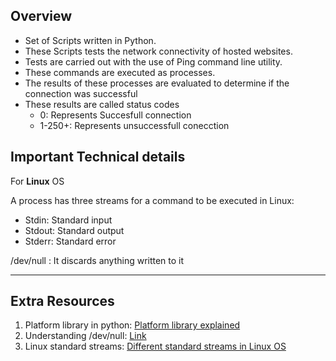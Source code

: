 ## Overview
* Set of Scripts written in Python.
* These Scripts tests the network connectivity of hosted websites.
* Tests are carried out with the use of Ping command line utility.
* These commands are executed as processes.
* The results of these processes are evaluated to determine if the connection was successful
* These results are called status codes
    * 0: Represents Succesfull connection
    * 1-250+: Represents unsuccessfull conecction



## Important Technical details 
For **Linux** OS

A process has three streams for a command to be executed in Linux:
   * Stdin: Standard input
   * Stdout: Standard output
   * Stderr: Standard error

/dev/null : It discards anything written to it

---

## Extra Resources
1. Platform library in python: [Platform library explained](https://docs.python.org/2/library/platform.html)
2. Understanding /dev/null: [Link](https://medium.com/@codenameyau/step-by-step-breakdown-of-dev-null-a0f516f53158)
3. Linux standard streams: [Different standard streams in Linux OS](https://medium.com/@codenameyau/step-by-step-breakdown-of-dev-null-a0f516f53158)